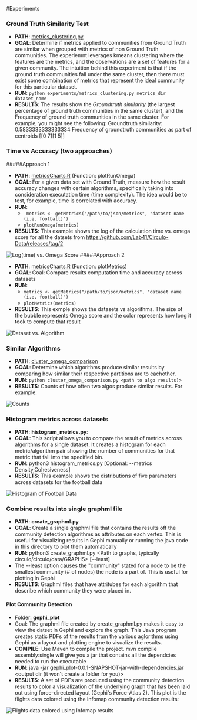 #Experiments


### Ground Truth Similarity Test
- __PATH__: [metrics_clustering.py](metrics_clustering.py)
- __GOAL__: Determine if metrics applied to communities from Ground Truth are similar when grouped with metrics of non Ground Truth communities. The experiemnt leverages kmeans clustering where the features are the metrics, and the observations are a set of features for a given community.  The intuition behind this experiment is that if the ground truth communities fall under the same cluster, then there must exist some combination of metrics that represent the ideal community for this
  particular dataset.
- __RUN__: `python experiments/metrics_clustering.py metrics_dir dataset_name`
- __RESULTS__: The results show the _Groundtruth similarity_ (the largest percentage of ground truth communities in the same cluster), and the Frequency of ground truth communities in the same cluster. For example, you might see the following:
    Groundtruth similarity:  0.5833333333333334 
    Frequency of groundtruth communities as part of centroids [[0 7][1 5]]  

### Time vs Accuracy (two approaches)
#####Approach 1
- __PATH__: [metricsCharts.R](metricsCharts.R)   (Function: plotRunOmega)
- __GOAL__: For a given data set with Ground Truth, measure how the result accuracy changes with certain algorithms, specifically taking into consideration executation time (time complexity). The idea would be to test, for example, time is correlated with accuracy.
- __RUN__:
    - ` metrics <- getMetrics("/path/to/json/metrics", "dataset name (i.e. football)")`
    -  `plotRunOmega(metrics)`
- __RESULTS__: This example shows the log of the calculation time vs. omega score for all the datsets from https://github.com/Lab41/Circulo-Data/releases/tag/2  

![Log(time) vs. Omega Score](images/time_vs_omega.png)
#####Approach 2 
- __PATH__: [metricsCharts.R](metricsCharts.R) (Function: plotMetrics)
- __GOAL__: Goal: Compare results computation time and accuracy across datasets
- __RUN__: 
    - `metrics <- getMetrics("/path/to/json/metrics", "dataset name (i.e. football)")`
    - `plotMetrics(metrics)`
- __RESULTS__: This exmple shows the datasets vs algorithms. The size of the bubble represents Omega score and the color represents how long it took to compute that result

![Dataset vs. Algorithm](images/bubble_plot.png)


### Similar Algorithms
- __PATH__: [cluster_omega_comparison](cluster_omega_comparison.py)
- __GOAL__: Determine which algorithms produce similar results by comparing how similar their respective partitions are to eachother.
- __RUN__: `python cluster_omega_comparison.py <path to algo results)>`
- __RESULTS__: Counts of how often two algos produce similar results. For example:

![Counts](images/counts.png)


### Histogram metrics across datasets
- __PATH__: __histogram_metrics.py__:
- __GOAL__: This script allows you to compare the result of metrics across algorithms for a single dataset. It creates a histogram for each metric/algorithm pair showing the number of communities for that metric that fall into the specified bin. 
- __RUN__: python3 histogram_metrics.py <folder of your metrics json file> <Dataset desired i.e. amazon> [Optional: --metrics Density,Cohesiveness]
- __RESULTS__: This example shows the distributions of five parameters across datasets for the football data

![Histogram of Football Data ](images/football_histogram.png)

### Combine results into single graphml file
- __PATH__: __create_graphml.py__
- __GOAL__: Create a single graphml file that contains the results off the community detection algorithms as attributes on each vertex. This is useful for visualizing results in Gephi manually or running the java code in this directory to plot them automatically
- __RUN__: python3 create_graphml.py <path to results json files> <Path to graphs, typically circulo/circulo/data/GRAPHS> <output directory for new graphml files> [--least]
-   The --least option causes the "community" stated for a node to be the smallest community (# of nodes) the node is a part of. This is useful for plotting in Gephi
- __RESULTS__: Graphml files that have attritubes for each algorithm that describe which community they were placed in.

#### Plot Community Detection 
- Folder: __gephi_plot__
- Goal: The graphml file created by create_graphml.py makes it easy to view the datset in Gephi and explore the graph. This Java program creates static PDFs of the results from the various aglorithms using Gephi as a layout and plotting engine to visualize the results.
- __COMPILE__: Use Maven to compile the project. mvn compile assembly:single will give you a jar that contains all the dependcies needed to run the executable
- __RUN__: java -jar gephi_plot-0.0.1-SNAPSHOT-jar-with-dependencies.jar <Directory with graphml files or graphml file> <output dir (it won't create a folder for you)>
- __RESULTS__: A set of PDFs are produced using the community detection results to color a visualization of the underlying graph that has been laid out using force-directed layout (Gephi's Force-Atlas 2). This plot is the flights data colored using the Infomap community detection results:

![Flights data colored using Infomap results](images/flights_algo_infomap.png)


